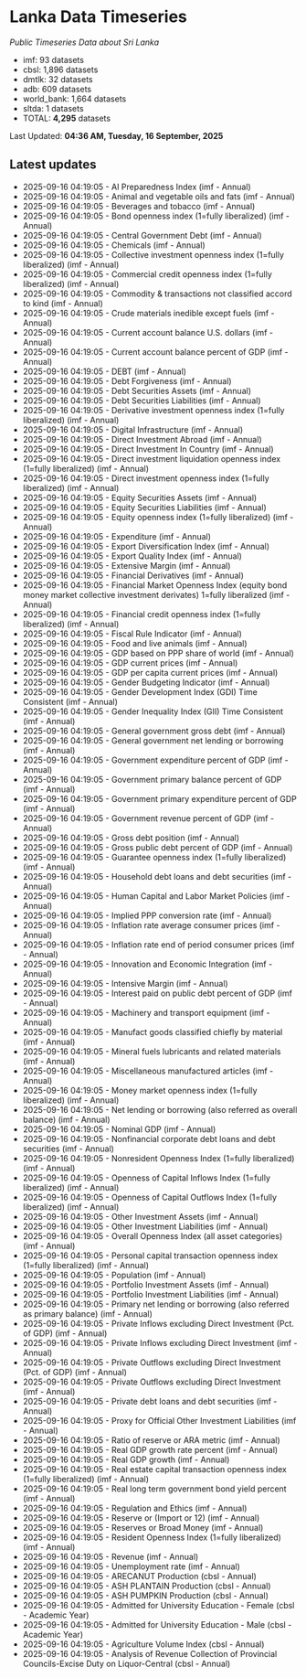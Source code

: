# Lanka Data Timeseries
*Public Timeseries Data about Sri Lanka*

* imf: 93 datasets
* cbsl: 1,896 datasets
* dmtlk: 32 datasets
* adb: 609 datasets
* world_bank: 1,664 datasets
* sltda: 1 datasets
* TOTAL: **4,295** datasets

Last Updated: **04:36 AM, Tuesday, 16 September, 2025**

## Latest updates

* 2025-09-16 04:19:05 - AI Preparedness Index (imf - Annual)
* 2025-09-16 04:19:05 - Animal and vegetable oils and fats (imf - Annual)
* 2025-09-16 04:19:05 - Beverages and tobacco (imf - Annual)
* 2025-09-16 04:19:05 - Bond openness index (1=fully liberalized) (imf - Annual)
* 2025-09-16 04:19:05 - Central Government Debt (imf - Annual)
* 2025-09-16 04:19:05 - Chemicals (imf - Annual)
* 2025-09-16 04:19:05 - Collective investment openness index (1=fully liberalized) (imf - Annual)
* 2025-09-16 04:19:05 - Commercial credit openness index (1=fully liberalized) (imf - Annual)
* 2025-09-16 04:19:05 - Commodity & transactions not classified accord to kind (imf - Annual)
* 2025-09-16 04:19:05 - Crude materials inedible except fuels (imf - Annual)
* 2025-09-16 04:19:05 - Current account balance U.S. dollars (imf - Annual)
* 2025-09-16 04:19:05 - Current account balance percent of GDP (imf - Annual)
* 2025-09-16 04:19:05 - DEBT (imf - Annual)
* 2025-09-16 04:19:05 - Debt Forgiveness (imf - Annual)
* 2025-09-16 04:19:05 - Debt Securities Assets (imf - Annual)
* 2025-09-16 04:19:05 - Debt Securities Liabilities (imf - Annual)
* 2025-09-16 04:19:05 - Derivative investment openness index (1=fully liberalized) (imf - Annual)
* 2025-09-16 04:19:05 - Digital Infrastructure (imf - Annual)
* 2025-09-16 04:19:05 - Direct Investment Abroad (imf - Annual)
* 2025-09-16 04:19:05 - Direct Investment In Country (imf - Annual)
* 2025-09-16 04:19:05 - Direct investment liquidation openness index (1=fully liberalized) (imf - Annual)
* 2025-09-16 04:19:05 - Direct investment openness index (1=fully liberalized) (imf - Annual)
* 2025-09-16 04:19:05 - Equity Securities Assets (imf - Annual)
* 2025-09-16 04:19:05 - Equity Securities Liabilities (imf - Annual)
* 2025-09-16 04:19:05 - Equity openness index (1=fully liberalized) (imf - Annual)
* 2025-09-16 04:19:05 - Expenditure (imf - Annual)
* 2025-09-16 04:19:05 - Export Diversification Index (imf - Annual)
* 2025-09-16 04:19:05 - Export Quality Index (imf - Annual)
* 2025-09-16 04:19:05 - Extensive Margin (imf - Annual)
* 2025-09-16 04:19:05 - Financial Derivatives (imf - Annual)
* 2025-09-16 04:19:05 - Financial Market Openness Index (equity bond money market collective investment derivates) 1=fully liberalized (imf - Annual)
* 2025-09-16 04:19:05 - Financial credit openness index (1=fully liberalized) (imf - Annual)
* 2025-09-16 04:19:05 - Fiscal Rule Indicator (imf - Annual)
* 2025-09-16 04:19:05 - Food and live animals (imf - Annual)
* 2025-09-16 04:19:05 - GDP based on PPP share of world (imf - Annual)
* 2025-09-16 04:19:05 - GDP current prices (imf - Annual)
* 2025-09-16 04:19:05 - GDP per capita current prices (imf - Annual)
* 2025-09-16 04:19:05 - Gender Budgeting Indicator (imf - Annual)
* 2025-09-16 04:19:05 - Gender Development Index (GDI) Time Consistent (imf - Annual)
* 2025-09-16 04:19:05 - Gender Inequality Index (GII) Time Consistent (imf - Annual)
* 2025-09-16 04:19:05 - General government gross debt (imf - Annual)
* 2025-09-16 04:19:05 - General government net lending or borrowing (imf - Annual)
* 2025-09-16 04:19:05 - Government expenditure percent of GDP (imf - Annual)
* 2025-09-16 04:19:05 - Government primary balance percent of GDP (imf - Annual)
* 2025-09-16 04:19:05 - Government primary expenditure percent of GDP (imf - Annual)
* 2025-09-16 04:19:05 - Government revenue percent of GDP (imf - Annual)
* 2025-09-16 04:19:05 - Gross debt position (imf - Annual)
* 2025-09-16 04:19:05 - Gross public debt percent of GDP (imf - Annual)
* 2025-09-16 04:19:05 - Guarantee openness index (1=fully liberalized) (imf - Annual)
* 2025-09-16 04:19:05 - Household debt loans and debt securities (imf - Annual)
* 2025-09-16 04:19:05 - Human Capital and Labor Market Policies (imf - Annual)
* 2025-09-16 04:19:05 - Implied PPP conversion rate (imf - Annual)
* 2025-09-16 04:19:05 - Inflation rate average consumer prices (imf - Annual)
* 2025-09-16 04:19:05 - Inflation rate end of period consumer prices (imf - Annual)
* 2025-09-16 04:19:05 - Innovation and Economic Integration (imf - Annual)
* 2025-09-16 04:19:05 - Intensive Margin (imf - Annual)
* 2025-09-16 04:19:05 - Interest paid on public debt percent of GDP (imf - Annual)
* 2025-09-16 04:19:05 - Machinery and transport equipment (imf - Annual)
* 2025-09-16 04:19:05 - Manufact goods classified chiefly by material (imf - Annual)
* 2025-09-16 04:19:05 - Mineral fuels lubricants and related materials (imf - Annual)
* 2025-09-16 04:19:05 - Miscellaneous manufactured articles (imf - Annual)
* 2025-09-16 04:19:05 - Money market openness index (1=fully liberalized) (imf - Annual)
* 2025-09-16 04:19:05 - Net lending or borrowing (also referred as overall balance) (imf - Annual)
* 2025-09-16 04:19:05 - Nominal GDP (imf - Annual)
* 2025-09-16 04:19:05 - Nonfinancial corporate debt loans and debt securities (imf - Annual)
* 2025-09-16 04:19:05 - Nonresident Openness Index (1=fully liberalized) (imf - Annual)
* 2025-09-16 04:19:05 - Openness of Capital Inflows Index (1=fully liberalized) (imf - Annual)
* 2025-09-16 04:19:05 - Openness of Capital Outflows Index (1=fully liberalized) (imf - Annual)
* 2025-09-16 04:19:05 - Other Investment Assets (imf - Annual)
* 2025-09-16 04:19:05 - Other Investment Liabilities (imf - Annual)
* 2025-09-16 04:19:05 - Overall Openness Index (all asset categories) (imf - Annual)
* 2025-09-16 04:19:05 - Personal capital transaction openness index (1=fully liberalized) (imf - Annual)
* 2025-09-16 04:19:05 - Population (imf - Annual)
* 2025-09-16 04:19:05 - Portfolio Investment Assets (imf - Annual)
* 2025-09-16 04:19:05 - Portfolio Investment Liabilities (imf - Annual)
* 2025-09-16 04:19:05 - Primary net lending or borrowing (also referred as primary balance) (imf - Annual)
* 2025-09-16 04:19:05 - Private Inflows excluding Direct Investment (Pct. of GDP) (imf - Annual)
* 2025-09-16 04:19:05 - Private Inflows excluding Direct Investment (imf - Annual)
* 2025-09-16 04:19:05 - Private Outflows excluding Direct Investment (Pct. of GDP) (imf - Annual)
* 2025-09-16 04:19:05 - Private Outflows excluding Direct Investment (imf - Annual)
* 2025-09-16 04:19:05 - Private debt loans and debt securities (imf - Annual)
* 2025-09-16 04:19:05 - Proxy for Official Other Investment Liabilities (imf - Annual)
* 2025-09-16 04:19:05 - Ratio of reserve or ARA metric (imf - Annual)
* 2025-09-16 04:19:05 - Real GDP growth rate percent (imf - Annual)
* 2025-09-16 04:19:05 - Real GDP growth (imf - Annual)
* 2025-09-16 04:19:05 - Real estate capital transaction openness index (1=fully liberalized) (imf - Annual)
* 2025-09-16 04:19:05 - Real long term government bond yield percent (imf - Annual)
* 2025-09-16 04:19:05 - Regulation and Ethics (imf - Annual)
* 2025-09-16 04:19:05 - Reserve or (Import or 12) (imf - Annual)
* 2025-09-16 04:19:05 - Reserves or Broad Money (imf - Annual)
* 2025-09-16 04:19:05 - Resident Openness Index (1=fully liberalized) (imf - Annual)
* 2025-09-16 04:19:05 - Revenue (imf - Annual)
* 2025-09-16 04:19:05 - Unemployment rate (imf - Annual)
* 2025-09-16 04:19:05 - ARECANUT Production (cbsl - Annual)
* 2025-09-16 04:19:05 - ASH PLANTAIN Production (cbsl - Annual)
* 2025-09-16 04:19:05 - ASH PUMPKIN Production (cbsl - Annual)
* 2025-09-16 04:19:05 - Admitted for University Education - Female (cbsl - Academic Year)
* 2025-09-16 04:19:05 - Admitted for University Education - Male (cbsl - Academic Year)
* 2025-09-16 04:19:05 - Agriculture Volume Index (cbsl - Annual)
* 2025-09-16 04:19:05 - Analysis of Revenue Collection of Provincial Councils-Excise Duty on Liquor-Central (cbsl - Annual)